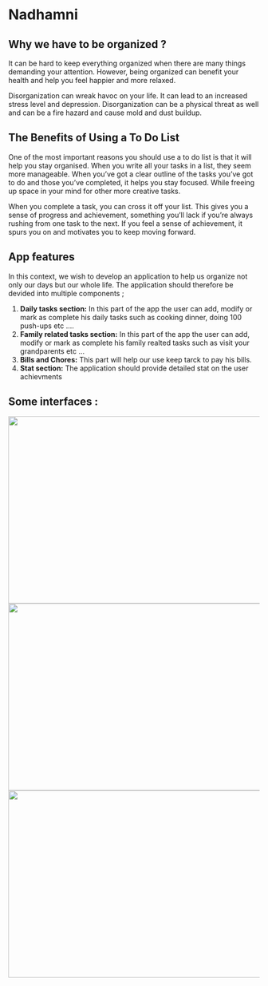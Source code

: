 # Nadhamni
## Why we have to be organized ? 
It can be hard to keep everything organized when there are many things demanding your attention. However, being organized can benefit your health and help you feel happier and more relaxed.

Disorganization can wreak havoc on your life. It can lead to an increased stress level and depression. Disorganization can be a physical threat as well and can be a fire hazard and cause mold and dust buildup.

## The Benefits of Using a To Do List
One of the most important reasons you should use a to do list is that it will help you stay organised. When you write all your tasks in a list, they seem more manageable. When you’ve got a clear outline of the tasks you’ve got to do and those you’ve completed, it helps you stay focused. While freeing up space in your mind for other more creative tasks.

When you complete a task, you can cross it off your list. This gives you a sense of progress and achievement, something you’ll lack if you’re always rushing from one task to the next. If you feel a sense of achievement, it spurs you on and motivates you to keep moving forward.


## App features 
In this context, we wish to develop an application to help us organize not only our days but our whole life.
The application should therefore be devided into multiple components ; 
1) **Daily tasks section:** In this part of the app the user can add, modify or mark as complete his daily tasks such as cooking dinner, doing 100 push-ups etc .... 
2) **Family related tasks section:** In this part of the app the user can add, modify or mark as complete his family realted tasks such as visit your grandparents etc ...
3) **Bills and Chores:** This part will help our use keep tarck to pay his bills.
4) **Stat section:** The application should provide detailed stat on the user achievments

## Some interfaces : 

<img src="https://user-images.githubusercontent.com/59174758/203816515-1a39431a-79c4-473c-b8a1-d562145464fc.png" width="600" height="375" />

<img src="https://user-images.githubusercontent.com/59174758/203816019-32011ba0-d9d7-476f-a281-a77f00acdbc0.png" width="600" height="375" />

<img src="https://user-images.githubusercontent.com/59174758/203817186-6274be07-f53c-46ba-b3a6-2c7db8660ec2.png" width="600" height="375" />
